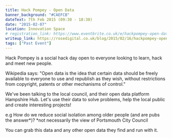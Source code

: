 ```yaml
---
title: Hack Pompey - Open Data
banner_background: "#CAEFCB"
dateText: 7th Feb 2015 (09:30 - 18:30)
date: "2015-02-07"
location: Innovation Space
# registration_link: https://www.eventbrite.co.uk/e/hackpompey-open-data-tickets-15325330476#
writeup_link: https://rosedigital.co.uk/blog/2015/02/16/hackpompey-open-data.html
tags: ["Past Event"]
---
```


Hack Pompey is a social hack day open to everyone looking to learn, hack and meet new people.

Wikipedia says: "Open data is the idea that certain data should be freely available to everyone to use and republish as they wish, without restrictions from copyright, patents or other mechanisms of control."

We've been talking to the local council, and their open data platform Hampshire Hub. Let's use their data to solve problems, help the local public and create interesting projects!

e.g How do we reduce social isolation among older people (and are pubs the answer*)?
*not necessarily the view of Portsmouth City Council

You can grab this data and any other open data they find and run with it.
